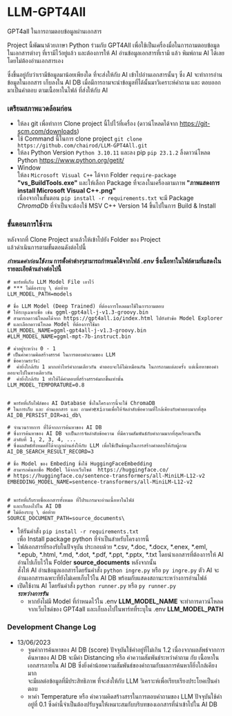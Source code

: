 # LLM-GPT4All
GPT4all ในการถามตอบข้อมูลผ่านเอกสาร

Project นี้พัฒนาด้วยภาษา Python ร่วมกับ GPT4All เพื่อใช้เป็นเครื่องมื่อในการถามตอบข้อมูลในเอกสารต่างๆ ที่เรามีไว้อยู่แล้ว
และต้องการให้ AI อ่านข้อมูลเอกสารที่เรามี แล้ว พิมพ์ถาม AI ได้เลยโดยไม่ต้องอ่านเอกสารเอง

ซึ่งขึ้นอยู่กับว่าเรามีข้อมูลมาน้อยเพียงใด ที่จะส่งให้กับ AI เข้าไปอ่านเอกสารนั้นๆ ซึ่ง AI จะทำการอ่านข้อมูลในเอกสาร เก็บลงใน AI DB 
เมื่อมีการถามจะนำข้อมูลที่ได้นั้นมาวิเคราะห์คำถาม และ ตอบออกมาเป็นคำตอบ ตามเนื้อหาในไฟล์ ที่ส่งให้กับ AI


### เตรียมสภาพแวดล้อมก่อน
+ ให้ลง git เพื่อทำการ Clone project นี้ไปไว้ที่เครื่อง (ดาวน์โหลดได้จาก https://git-scm.com/downloads)
+ ใช้ Command นี้ในการ clone project  ` git clone https://github.com/chairod/LLM-GPT4All.git `
+ ให้ลง Python Version ` Python 3.10.11 ` และลง pip ` pip 23.1.2 ` ลิ้งดาวน์โหลด Python https://www.python.org/getit/
+ Window  
ให้ลง `Microsoft Visual C++` ได้จาก Folder `require-package`  
**"vs_BuildTools.exe"** และให้เลือก Package ที่จะลงในเครื่องตามภาพ **"ภาพแสดงการ install Microsoft Visual C++.png"**  
เนื่องจากในขั้นตอน `pip install -r requirements.txt` จะมี Package _ChromaDb_ ที่จำเป็นจะต้องใช้ MSV C++ Version 14 ขึ้นไปในการ Build & Install




### ขั้นตอนการใช้งาน
หลังจากที่ Clone Project มาแล้วให้เข้าไปยัง Folder ของ Project  
แล้วดำเนินการตามขั้นตอนดังต่อไปนี้

**_กำหนดค่าก่อนใช้งาน_ การตั้งค่าต่างๆสามารถกำหนดได้จากไฟล์ _.env_ ซึ่งเนื้อหาในไฟล์ตามที่แสดงในรายละเอียด้านล่างต่อไปนี้**  
```
# พาร์ทที่เก็บ LLM Model File เอาไว้
# *** ไม่ต้องระบุ \ ต่อท้าย
LLM_MODEL_PATH=models

# ชื่อ LLM Model (Deep Trained) ที่ต้องการโหลดมาใช้ในการถามตอบ
# ให้ระบุเฉพาะชื่อ เช่น ggml-gpt4all-j-v1.3-groovy.bin
# สามารถดาวน์โหลดได้จาก https://gpt4all.io/index.html ไปยังหัวข้อ Model Explorer 
# และเลือกดาวน์โหลด Model ที่ต้องการใช้มา
LLM_MODEL_NAME=ggml-gpt4all-j-v1.3-groovy.bin
#LLM_MODEL_NAME=ggml-mpt-7b-instruct.bin

# ค่าอยู่ระหว่าง 0 - 1
# เป็นค่าความคิดสร้างสรรค์ ในการตอบคำถามของ LLM
# ข้อความระวัง:
#  ค่ายิ่งใกล้กับ 1 มากเท่าไหร่คำถามเดียวกัน คำตอบจะได้ไม่เหมือนกัน ในการถามแต่ละครั้ง แต่เนื้อหาของคำตอบจะไปในทางเดียวกัน
#  ค่ายิ่งใกล้กับ 1 ทำให้ได้คำตอบที่สร้างสรรค์มากขึ้นเท่านั้น
LLM_MODEL_TEMPORATURE=0.8


# พาร์ทที่เก็บไฟล์ของ AI Database ซึ่งในโครงการนี้จะใช้ ChromaDB
# ในการเก็บ และ อ่านเอกสาร และ ถามคำexiถามเพื่อให้จัดลำดับข้อความที่ใกล้เคียงกับคำตอบมากที่สุด
AI_DB_PERSIST_DIR=ai_db\

# จำนวนรายการ ที่ได้จากการค้นหาของ AI DB
# ซึ่งการค้นหาของ AI DB จะเป็นการจัดลำดับข้อความ ที่มีความสัมพันธ์กับคำถามมากที่สุดเรียงมาเป็น
# ลำดับที่ 1, 2, 3, 4, ...
# ซึ่งผลลัพธ์ทั้งหมดที่ได้จะถูกผ่านส่งให้กับ LLM เพื่อใช้เป็นข้อมูลในการสร้างคำตอบให้กับผู้ถาม
AI_DB_SEARCH_RESULT_RECORD=3

# ชื่อ Model ของ Embeding ชึ่งใช้ HuggingFaceEmbedding
# สามารถค้นหาชื่อ Model ได้จากเว็บไซด์  https://huggingface.co/
# https://huggingface.co/sentence-transformers/all-MiniLM-L12-v2
EMBEDDING_MODEL_NAME=sentence-transformers/all-MiniLM-L12-v2


# พาร์ทที่เก็บรายชื่อเอกสารทั้งหมด ที่โปรแกรมจะอ่านเนื้อหาในไฟล์
# และเก็บลงไปใน AI DB
# ไม่ต้องระบุ \ ต่อท้าย
SOURCE_DOCUMENT_PATH=source_documents\
```
+ ให้รันคำสั่ง `pip install -r requirements.txt`  
เพื่อ Install package python ที่จำเป็นสำหรับโครงการนี้
+ ไฟล์เอกสารที่รองรับในปัจจุบัน ประกอบด้วย *.csv, *.doc, *.docx, *.enex, *.eml, *.epub, *.html, *.md, *.dot, *.pdf, *.ppt, *.pptx, *.txt โดยนำเอกสารที่ต้องการให้ AI อ่านไปเก็บไว้ใน Folder **source_documents** หลังจากนั้น  
สั่งให้ AI อ่านข้อมูลเอกสารโดยรันคำสั่ง `python ingre.py` หรือ `py ingre.py`  ตัว AI จะอ่านเอกสารเฉพาะที่ยังไม่เคยเก็บไว้ใน AI DB พร้อมกับแสดงสถานะระหว่างการอ่านไฟล์  
+ เปิดใช้งาน AI โดยรันคำสั่ง `python runner.py` หรือ `py runner.py`  
  **_ระหว่างการรัน_**  
  * หากยังไม่มี Model ที่กำหนดไว้ใน .env **LLM_MODEL_NAME** จะทำการดาวน์โหลดจากเว็บไซด์ของ GPT4all และเก็บลงไปในพาร์ทที่ระบุใน .env **LLM_MODEL_PATH**



### Development Change Log
+ 13/06/2023
  + จูนค่าการค้นหาของ AI DB (score) ปัจจุบันใช้ค่าอยู่ที่ไม่เกิน 1.2 เนื่องจากผลลัพธ์จากการค้นหาของ AI DB จะมีค่า Distancing หรือ ค่าความสัมพันธ์ระหว่าคำถาม กับ เนื้อหาในเอกสารภายใน AI DB ซึ่งยิ่งค่าน้อยความสัมพันธ์ของคำถามกับผลการค้นหาก็ยิ่งใกล้เคียงมาก  
  จะมีผลต่อข้อมูลที่มีประสิทธิภาพ ที่จะส่งให้กับ LLM วิเคราะห์เพื่อเรียบเรียงประโยคเป็นคำตอบ  
  + หาค่า Temperature หรือ ค่าความคิดสร้างสรรในการตอบคำถามของ LLM ปัจจุบันใช้ค่าอยู่ที่ 0.1 ซึ่งค่านี้จำเป็นต้องปรับจูนให้เหมาะสมกับบริบทของเอกสารที่นำเข้าไปใน AI DB  

